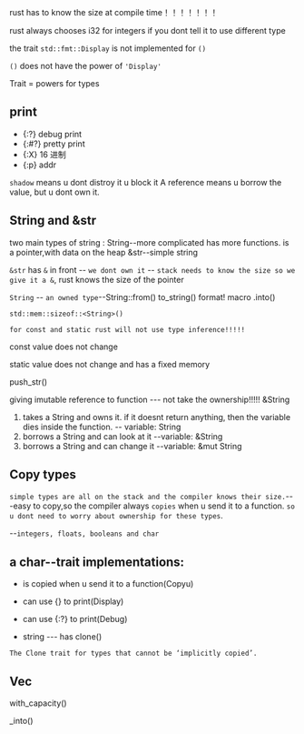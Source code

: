 rust has to know the size at compile time！！！！！！！

rust always chooses i32 for integers if you dont tell it to use different type

the trait `std::fmt::Display` is not implemented for `()`

`()` does not have the power of `'Display'`

Trait = powers for types
## print
 - {:?} debug print
- {:#?} pretty print
- {:X} 16 进制
- {:p} addr

`shadow` means u dont distroy it u block it
A reference means u borrow the value, but u dont own it.
## String and &str
two main types of string :
String--more complicated has more functions. is a pointer,with data on the heap
&str--simple string

``&str`` has ``&`` in front -- ``we dont own it`` -- ``stack needs to know the size so we give it a &``, rust knows the size of the pointer

``String`` -- ``an owned type``--String::from() to_string() format! macro .into()

``std::mem::sizeof::<String>()``

``for const and static rust will not use type inference!!!!!``

const value does not change 

static value does not change and has a fixed memory

push_str()

giving imutable reference to function --- not take the ownership!!!!! &String
1. takes a String and owns it. if it doesnt return anything, then the variable dies inside the function. -- variable: String
2. borrows a String and can look at it --variable: &String 
3. borrows a String and can change it --variable: &mut String

## Copy types 
``simple types are all on the stack and the compiler knows their size.``---easy to copy,so the compiler always ``copies`` when u send it to a function. ``so u dont need to worry about ownership for these types``.

--``integers, floats, booleans and char``

a char--trait implementations:
-----------------------------
- is copied when u send it to a function(Copyu)

- can use {} to print(Display)

- can use {:?} to print(Debug)

- string --- has clone()

``The Clone trait for types that cannot be ‘implicitly copied’.``

## Vec

with_capacity() 

_into()
